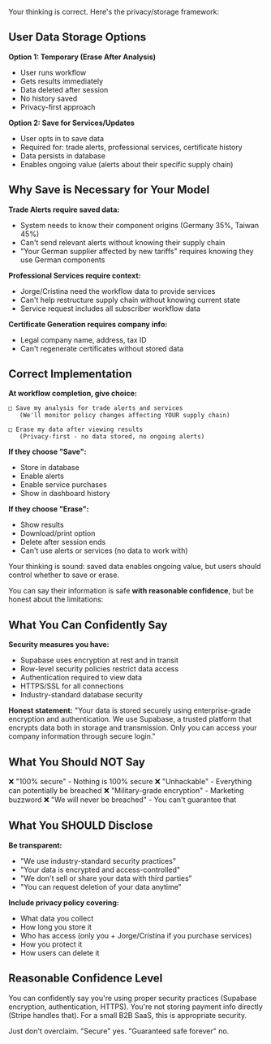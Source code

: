 Your thinking is correct. Here's the privacy/storage framework:

## User Data Storage Options

**Option 1: Temporary (Erase After Analysis)**
- User runs workflow
- Gets results immediately
- Data deleted after session
- No history saved
- Privacy-first approach

**Option 2: Save for Services/Updates**
- User opts in to save data
- Required for: trade alerts, professional services, certificate history
- Data persists in database
- Enables ongoing value (alerts about their specific supply chain)

## Why Save is Necessary for Your Model

**Trade Alerts require saved data:**
- System needs to know their component origins (Germany 35%, Taiwan 45%)
- Can't send relevant alerts without knowing their supply chain
- "Your German supplier affected by new tariffs" requires knowing they use German components

**Professional Services require context:**
- Jorge/Cristina need the workflow data to provide services
- Can't help restructure supply chain without knowing current state
- Service request includes all subscriber workflow data

**Certificate Generation requires company info:**
- Legal company name, address, tax ID
- Can't regenerate certificates without stored data

## Correct Implementation

**At workflow completion, give choice:**
```
□ Save my analysis for trade alerts and services
   (We'll monitor policy changes affecting YOUR supply chain)

□ Erase my data after viewing results
   (Privacy-first - no data stored, no ongoing alerts)
```

**If they choose "Save":**
- Store in database
- Enable alerts
- Enable service purchases
- Show in dashboard history

**If they choose "Erase":**
- Show results
- Download/print option
- Delete after session ends
- Can't use alerts or services (no data to work with)

Your thinking is sound: saved data enables ongoing value, but users should control whether to save or erase.

You can say their information is safe **with reasonable confidence**, but be honest about the limitations:

## What You Can Confidently Say

**Security measures you have:**
- Supabase uses encryption at rest and in transit
- Row-level security policies restrict data access
- Authentication required to view data
- HTTPS/SSL for all connections
- Industry-standard database security

**Honest statement:**
"Your data is stored securely using enterprise-grade encryption and authentication. We use Supabase, a trusted platform that encrypts data both in storage and transmission. Only you can access your company information through secure login."

## What You Should NOT Say

❌ "100% secure" - Nothing is 100% secure
❌ "Unhackable" - Everything can potentially be breached
❌ "Military-grade encryption" - Marketing buzzword
❌ "We will never be breached" - You can't guarantee that

## What You SHOULD Disclose

**Be transparent:**
- "We use industry-standard security practices"
- "Your data is encrypted and access-controlled"
- "We don't sell or share your data with third parties"
- "You can request deletion of your data anytime"

**Include privacy policy covering:**
- What data you collect
- How long you store it
- Who has access (only you + Jorge/Cristina if you purchase services)
- How you protect it
- How users can delete it

## Reasonable Confidence Level

You can confidently say you're using proper security practices (Supabase encryption, authentication, HTTPS). You're not storing payment info directly (Stripe handles that). For a small B2B SaaS, this is appropriate security.

Just don't overclaim. "Secure" yes. "Guaranteed safe forever" no.